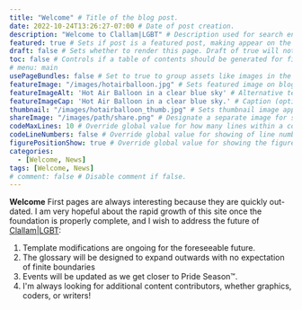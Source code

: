 ```yaml
---
title: "Welcome" # Title of the blog post.
date: 2022-10-24T13:26:27-07:00 # Date of post creation.
description: "Welcome to Clallam|LGBT" # Description used for search engine.
featured: true # Sets if post is a featured post, making appear on the home page side bar.
draft: false # Sets whether to render this page. Draft of true will not be rendered.
toc: false # Controls if a table of contents should be generated for first-level links automatically.
# menu: main
usePageBundles: false # Set to true to group assets like images in the same folder as this post.
featureImage: "/images/hotairballoon.jpg" # Sets featured image on blog post.
featureImageAlt: 'Hot Air Balloon in a clear blue sky' # Alternative text for featured image.
featureImageCap: 'Hot Air Balloon in a clear blue sky.' # Caption (optional).
thumbnail: "/images/hotairballoon_thumb.jpg" # Sets thumbnail image appearing inside card on homepage.
shareImage: "/images/path/share.png" # Designate a separate image for social media sharing.
codeMaxLines: 10 # Override global value for how many lines within a code block before auto-collapsing.
codeLineNumbers: false # Override global value for showing of line numbers within code block.
figurePositionShow: true # Override global value for showing the figure label.
categories:
  - [Welcome, News]
tags: [Welcome, News]
# comment: false # Disable comment if false.
---
```


**Welcome**
First pages are always interesting because they are quickly out-dated. I am very
hopeful about the rapid growth of this site once the foundation is properly complete,
and I wish to address the future of [Clallam|LGBT](https://clallam.lgbt/):
1. Template modifications are ongoing for the foreseeable future.
2. The glossary will be designed to expand outwards with no expectation of finite boundaries
3. Events will be updated as we get closer to Pride Season™.
4. I'm always looking for additional content contributors, whether graphics, coders, or writers!
